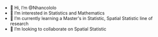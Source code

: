 - 👋 Hi, I’m @Nhancololo
- 👀 I’m interested in Statistics and Mathematics
- 🌱 I’m currently learning a Master's in Statistic, Spatial Statistic line of research
- 💞️ I’m looking to collaborate on Spatial Statistic
<!---
Nhancololo/Nhancololo is a ✨ special ✨ repository because its `README.md` (this file) appears on your GitHub profile.
You can click the Preview link to take a look at your changes.
--->
